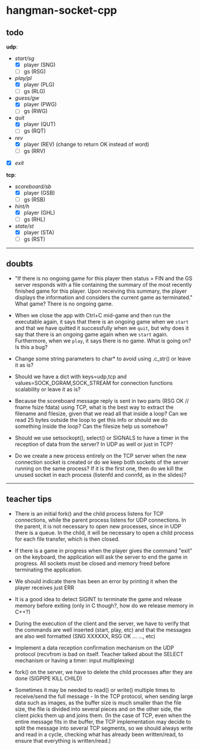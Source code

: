 # hangman-socket-cpp

## todo

**udp**:

- _start/sg_
  - [x] player (SNG)
  - [ ] gs (RSG)
- _play/pl_
  - [x] player (PLG)
  - [ ] gs (RLG)
- _guess/gw_
  - [x] player (PWG)
  - [ ] gs (RWG)
- _quit_
  - [x] player (QUT)
  - [ ] gs (RQT)
- _rev_
  - [x] player (REV) (change to return OK instead of word)
  - [ ] gs (RRV)
- [x] _exit_

**tcp**:

- _scoreboard/sb_
  - [x] player (GSB)
  - [ ] gs (RSB)
- _hint/h_
  - [x] player (GHL)
  - [ ] gs (RHL)
- _state/st_
  - [x] player (STA)
  - [ ] gs (RST)

---

## doubts

- "If there is no ongoing game for this player then status = FIN and the GS server responds with a file containing the summary of the most recently finished game for this player. Upon receiving this summary, the player displays the information and considers the current game as terminated." What game? There is no ongoing game.

- When we close the app with Ctrl+C mid-game and then run the executable again, it says that there is an ongoing game when we `start` and that we have quitted it successfully when we `quit`, but why does it say that there is an ongoing game again when we `start` again. Furthermore, when we `play`, it says there is no game. What is going on? Is this a bug?

- Change some string parameters to char\* to avoid using .c_str() or leave it as is?

- Should we have a dict with keys=udp,tcp and values=SOCK_DGRAM,SOCK_STREAM for connection functions scalability or leave it as is?

- Because the scoreboard message reply is sent in two parts (RSG OK // fname fsize fdata) using TCP, what is the best way to extract the filename and filesize, given that we read all that inside a loop? Can we read 25 bytes outside the loop to get this info or should we do something inside the loop? Can the filesize help us somehow?

- Should we use setsockopt(), select() or SIGNALS to have a timer in the reception of data from the server? In UDP as well or just in TCP?

- Do we create a new process entirely on the TCP server when the new connection socket is created or do we keep both sockets of the server running on the same process? If it is the first one, then do we kill the unused socket in each process (listenfd and connfd, as in the slides)?

---

## teacher tips

- There is an initial fork() and the child process listens for TCP connections, while the parent process listens for UDP connections. In the parent, it is not necessary to open new processes, since in UDP there is a queue. In the child, it will be necessary to open a child process for each file transfer, which is then closed.

- If there is a game in progress when the player gives the command "exit" on the keyboard, the application will ask the server to end the game in progress. All sockets must be closed and memory freed before terminating the application.

- We should indicate there has been an error by printing it when the player receives just ERR

- It is a good idea to detect SIGINT to terminate the game and release memory before exiting (only in C though?, how do we release memory in C++?)

- During the execution of the client and the server, we have to verify that the commands are well inserted (start, play, etc) and that the messages are also well formatted (SNG XXXXXX, RSG OK … …, etc)

- Implement a data reception confirmation mechanism on the UDP protocol (recvfrom is bad on itself. Teacher talked about the SELECT mechanism or having a timer: input multiplexing)

- fork() on the server, we have to delete the child processes after they are done (SIGPIPE KILL CHILD)

- Sometimes it may be needed to read() or write() multiple times to receive/send the full message - In the TCP protocol, when sending large data such as images, as the buffer size is much smaller than the file size, the file is divided into several pieces and on the other side, the client picks them up and joins them. (In the case of TCP, even when the entire message fits in the buffer, the TCP implementation may decide to split the message into several TCP segments, so we should always write and read in a cycle, checking what has already been written/read, to ensure that everything is written/read.)
